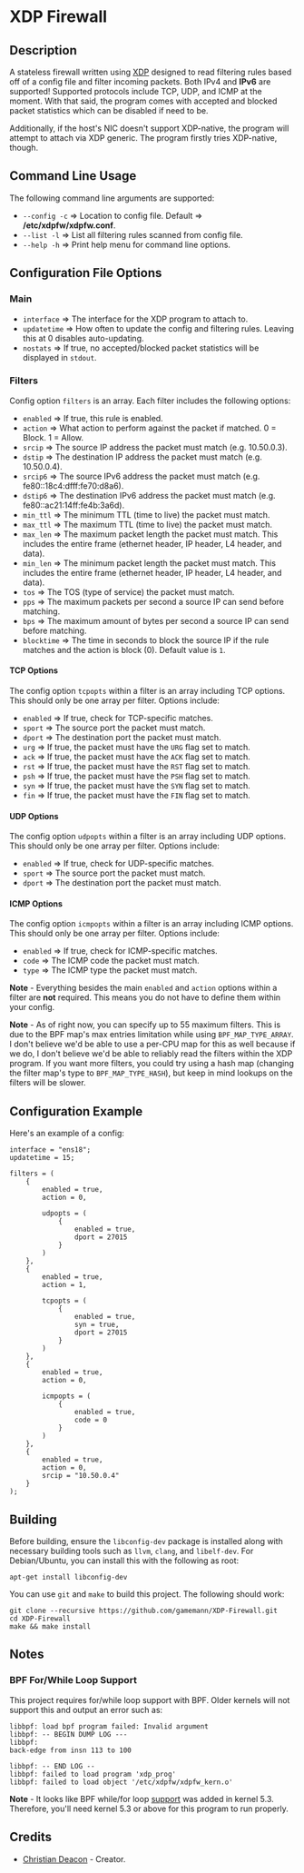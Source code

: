 # XDP Firewall
## Description
A stateless firewall written using [XDP](https://www.iovisor.org/technology/xdp) designed to read filtering rules based off of a config file and filter incoming packets. Both IPv4 and **IPv6** are supported! Supported protocols include TCP, UDP, and ICMP at the moment. With that said, the program comes with accepted and blocked packet statistics which can be disabled if need to be.

Additionally, if the host's NIC doesn't support XDP-native, the program will attempt to attach via XDP generic. The program firstly tries XDP-native, though.

## Command Line Usage
The following command line arguments are supported:

* `--config -c` => Location to config file. Default => **/etc/xdpfw/xdpfw.conf**.
* `--list -l` => List all filtering rules scanned from config file.
* `--help -h` => Print help menu for command line options.

## Configuration File Options
### Main
* `interface` => The interface for the XDP program to attach to.
* `updatetime` => How often to update the config and filtering rules. Leaving this at 0 disables auto-updating.
* `nostats` => If true, no accepted/blocked packet statistics will be displayed in `stdout`.

### Filters
Config option `filters` is an array. Each filter includes the following options:

* `enabled` => If true, this rule is enabled.
* `action` => What action to perform against the packet if matched. 0 = Block. 1 = Allow.
* `srcip` => The source IP address the packet must match (e.g. 10.50.0.3).
* `dstip` => The destination IP address the packet must match (e.g. 10.50.0.4).
* `srcip6` => The source IPv6 address the packet must match (e.g. fe80::18c4:dfff:fe70:d8a6).
* `dstip6` => The destination IPv6 address the packet must match (e.g. fe80::ac21:14ff:fe4b:3a6d).
* `min_ttl` => The minimum TTL (time to live) the packet must match.
* `max_ttl` => The maximum TTL (time to live) the packet must match.
* `max_len` => The maximum packet length the packet must match. This includes the entire frame (ethernet header, IP header, L4 header, and data).
* `min_len` => The minimum packet length the packet must match. This includes the entire frame (ethernet header, IP header, L4 header, and data).
* `tos` => The TOS (type of service) the packet must match.
* `pps` => The maximum packets per second a source IP can send before matching.
* `bps` => The maximum amount of bytes per second a source IP can send before matching.
* `blocktime` => The time in seconds to block the source IP if the rule matches and the action is block (0). Default value is `1`.

#### TCP Options
The config option `tcpopts` within a filter is an array including TCP options. This should only be one array per filter. Options include:

* `enabled` => If true, check for TCP-specific matches.
* `sport` => The source port the packet must match.
* `dport` => The destination port the packet must match.
* `urg` => If true, the packet must have the `URG` flag set to match.
* `ack` => If true, the packet must have the `ACK` flag set to match.
* `rst` => If true, the packet must have the `RST` flag set to match.
* `psh` => If true, the packet must have the `PSH` flag set to match.
* `syn` => If true, the packet must have the `SYN` flag set to match.
* `fin` => If true, the packet must have the `FIN` flag set to match.

#### UDP Options

The config option `udpopts` within a filter is an array including UDP options. This should only be one array per filter. Options include:

* `enabled` => If true, check for UDP-specific matches.
* `sport` => The source port the packet must match.
* `dport` => The destination port the packet must match.

#### ICMP Options

The config option `icmpopts` within a filter is an array including ICMP options. This should only be one array per filter. Options include:

* `enabled` => If true, check for ICMP-specific matches.
* `code` => The ICMP code the packet must match.
* `type` => The ICMP type the packet must match.

**Note** - Everything besides the main `enabled` and `action` options within a filter are **not** required. This means you do not have to define them within your config.

**Note** - As of right now, you can specify up to 55 maximum filters. This is due to the BPF map's max entries limitation while using `BPF_MAP_TYPE_ARRAY`. I don't believe we'd be able to use a per-CPU map for this as well because if we do, I don't believe we'd be able to reliably read the filters within the XDP program. If you want more filters, you could try using a hash map (changing the filter map's type to `BPF_MAP_TYPE_HASH`), but keep in mind lookups on the filters will be slower.

## Configuration Example
Here's an example of a config:

```
interface = "ens18";
updatetime = 15;

filters = (
    {
        enabled = true,
        action = 0,

        udpopts = (
            {
                enabled = true,
                dport = 27015
            }
        )
    },
    {
        enabled = true,
        action = 1,

        tcpopts = (
            {
                enabled = true,
                syn = true,
                dport = 27015
            }
        )
    },
    {
        enabled = true,
        action = 0,

        icmpopts = (
            {
                enabled = true,
                code = 0
            }
        )
    },
    {
        enabled = true,
        action = 0,
        srcip = "10.50.0.4"
    }
);
```

## Building
Before building, ensure the `libconfig-dev` package is installed along with necessary building tools such as `llvm`, `clang`, and `libelf-dev`. For Debian/Ubuntu, you can install this with the following as root:

```
apt-get install libconfig-dev
```

You can use `git` and `make` to build this project. The following should work:

```
git clone --recursive https://github.com/gamemann/XDP-Firewall.git
cd XDP-Firewall
make && make install
```

## Notes
### BPF For/While Loop Support
This project requires for/while loop support with BPF. Older kernels will not support this and output an error such as:

```
libbpf: load bpf program failed: Invalid argument
libbpf: -- BEGIN DUMP LOG ---
libbpf:
back-edge from insn 113 to 100

libbpf: -- END LOG --
libbpf: failed to load program 'xdp_prog'
libbpf: failed to load object '/etc/xdpfw/xdpfw_kern.o'
```

**Note** - It looks like BPF while/for loop [support](https://lwn.net/Articles/794934/) was added in kernel 5.3. Therefore, you'll need kernel 5.3 or above for this program to run properly.

## Credits
* [Christian Deacon](https://www.linkedin.com/in/christian-deacon-902042186/) - Creator.